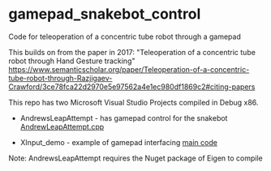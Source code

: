 # gamepad_snakebot_control
Code for teleoperation of a concentric tube robot through a gamepad

This builds on from the paper in 2017: "Teleoperation of a concentric tube robot through Hand Gesture tracking" https://www.semanticscholar.org/paper/Teleoperation-of-a-concentric-tube-robot-through-Razjigaev-Crawford/3ce78fca22d2970e5e97562a4e1ec980df1869c2#citing-papers

This repo has two Microsoft Visual Studio Projects compiled in Debug x86.

- AndrewsLeapAttempt - has gamepad control for the snakebot [AndrewLeapAttempt.cpp](https://github.com/Andrew-Raz-ACRV/gamepad_snakebot_control/blob/main/AndrewsLeapAttempt/AndrewsLeapAttempt/AndrewsLeapAttempt.cpp)

- XInput_demo - example of gamepad interfacing [main code](https://github.com/Andrew-Raz-ACRV/gamepad_snakebot_control/blob/main/XInput_demo/code/main.cpp)

Note: AndrewsLeapAttempt requires the Nuget package of Eigen to compile
